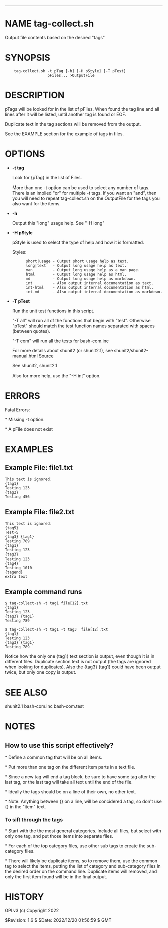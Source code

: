 <div>
    <hr/>
</div>

# NAME tag-collect.sh

Output file contents based on the desired "tags"

# SYNOPSIS

        tag-collect.sh -t pTag [-h] [-H pStyle] [-T pTest]
                       pFiles... >OutputFile

# DESCRIPTION

pTags will be looked for in the list of pFiles. When found the tag line
and all lines after it will be listed, until another tag is found or
EOF.

Duplicate text in the tag sections will be removed from the output.

See the EXAMPLE section for the example of tags in files.

# OPTIONS

- **-t tag**

    Look for {pTag} in the list of Files.

    More than one -t option can be used to select any number of
    tags. There is an implied "or" for multiple -t tags. If you want an
    "and", then you will need to repeat tag-collect.sh on the OutputFile
    for the tags you also want for the items.

- **-h**

    Output this "long" usage help. See "-H long"

- **-H pStyle**

    pStyle is used to select the type of help and how it is formatted.

    Styles:

            short|usage - Output short usage help as text.
            long|text   - Output long usage help as text.
            man         - Output long usage help as a man page.
            html        - Output long usage help as html.
            md          - Output long usage help as markdown.
            int         - Also output internal documentation as text.
            int-html    - Also output internal documentation as html.
            int-md      - Also output internal documentation as markdown.

- **-T pTest**

    Run the unit test functions in this script.

    "-T all" will run all of the functions that begin with "test".
    Otherwise "pTest" should match the test function names separated with
    spaces (between quotes).

    "-T com" will run all the tests for bash-com.inc

    For more details about shunit2 (or shunit2.1), see
    shunit2/shunit2-manual.html
    [Source](https://github.com/kward/shunit2)

    See shunit2, shunit2.1

    Also for more help, use the "-H int" option.

# ERRORS

Fatal Errors:

\* Missing -t option.

\* A pFile does not exist

# EXAMPLES

## Example File: file1.txt

    This text is ignored.
    {tag1}
    Testing 123
    {tag2}
    Testing 456
       

## Example File: file2.txt

    This text is ignored.
    {tag5}
    Test-5
    {tag3} {tag1}
    Testing 789
    {tag1}
    Testing 123
    {tag3}
    Testing 123
    {tag4}
    Testing 1010
    {tagend}
    extra text
    

## Example command runs

    $ tag-collect-sh -t tag1 file[12].txt
    {tag1}
    Testing 123
    {tag3} {tag1}
    Testing 789

    $ tag-collect-sh -t tag1 -t tag3  file[12].txt
    {tag1}
    Testing 123
    {tag3} {tag1}
    Testing 789

Notice how the only one {tag1} text section is output, even though it
is in different files. Duplicate section text is not output (the tags
are ignored when looking for duplicates). Also the {tag3} {tag1} could
have been output twice, but only one copy is output.

# SEE ALSO

shunit2.1
bash-com.inc
bash-com.test

# NOTES

## How to use this script effectively?

\* Define a common tag that will be on all items.

\* Put more than one tag on the different item parts in a text file.

\* Since a new tag will end a tag block, be sure to have some tag after
the last tag, or the last tag will take all text until the end of the
file.

\* Ideally the tags should be on a line of their own, no other text.

\* Note: Anything between {} on a line, will be concidered a tag, so
don't use {} in the "item" text.

### To sift through the tags

\* Start with the the most general categories. Include all files, but
select with only one tag, and put those items into separate files.

\* For each of the top category files, use other sub tags to create the
sub-category files.

\* There will likely be duplicate items, so to remove them, use the
common tag to select the items, putting the list of category and
sub-category files in the desired order on the command line. Duplicate
items will removed, and only the first item found will be in the final
output.

# HISTORY

GPLv3 (c) Copyright 2022

$Revision: 1.6 $ $Date: 2022/12/20 01:56:59 $ GMT 
